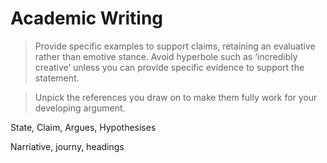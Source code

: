 # Academic Writing

> Provide specific examples to support claims, retaining an evaluative rather than emotive stance. Avoid hyperbole such as ‘incredibly creative’ unless you can provide specific evidence to support the statement.

> Unpick the references you draw on to make them fully work for your developing argument.


State, Claim, Argues, Hypothesises

Narriative, journy, headings 